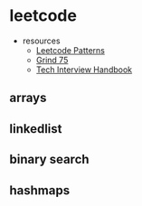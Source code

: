 # leetcode

- resources
	- [Leetcode Patterns](https://seanprashad.com/leetcode-patterns/)
	- [Grind 75](https://www.techinterviewhandbook.org/grind75)
	- [Tech Interview Handbook](https://www.techinterviewhandbook.org/software-engineering-interview-guide/)

## arrays

## linkedlist

## binary search

## hashmaps
